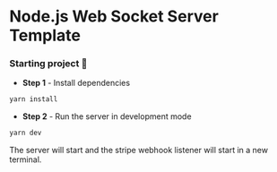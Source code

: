 # Node.js Web Socket Server Template

### Starting project 🚀

- **Step 1** - Install dependencies

```bash
yarn install
```

- **Step 2** - Run the server in development mode

```bash
yarn dev
```

The server will start and the stripe webhook listener will start in a new terminal.
